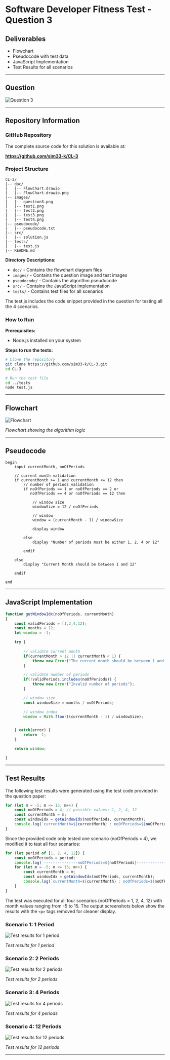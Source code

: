 # Software Developer Fitness Test - Question 3

## Deliverables

- Flowchart
- Pseudocode with test data
- JavaScript Implementation
- Test Results for all scenarios

---

## Question

![Question 3](images/question3.png)

---

## Repository Information

### GitHub Repository

The complete source code for this solution is available at:

**https://github.com/sim33-k/CL-3**

### Project Structure

```
CL-3/
|-- doc/
|   |-- FlowChart.drawio
|   |-- FlowChart.drawio.png
|-- images/
|   |-- question3.png
|   |-- test1.png
|   |-- test2.png
|   |-- test3.png
|   |-- test4.png
|-- pseudocode/
|   |-- pseudocode.txt
|-- src/
|   |-- solution.js
|-- tests/
|   |-- test.js
|-- README.md
```

**Directory Descriptions:**

- `doc/` - Contains the flowchart diagram files
- `images/` - Contains the question image and test images
- `pseudocode/` - Contains the algorithm pseudocode
- `src/` - Contains the JavaScript implementation
- `tests/` - Contains test files for all scenarios

The test.js includes the code snippet provided in the question for testing all the 4 scenarios.

### How to Run

**Prerequisites:**
- Node.js installed on your system

**Steps to run the tests:**

```bash
# Clone the repository
git clone https://github.com/sim33-k/CL-3.git
cd CL-3

# Run the test file
cd ../tests
node test.js
```

---

## Flowchart

![Flowchart](FlowChart.drawio.png)

*Flowchart showing the algorithm logic*

---

## Pseudocode

```
begin
    input currentMonth, noOfPeriods

    // current month validation
    if currentMonth >= 1 and currentMonth <= 12 then
        // number of periods validation
        if noOfPeriods == 1 or noOfPeriods == 2 or 
           noOfPeriods == 4 or noOfPeriods == 12 then

            // window size
            windowSize = 12 / noOfPeriods

            // window
            window = (currentMonth - 1) / windowSize

            display window
        
        else
            display "Number of periods must be either 1, 2, 4 or 12"
            
        endif
        
    else 
        display "Current Month should be between 1 and 12"

    endif

end
```

---

## JavaScript Implementation

```javascript
function getWindowIdx(noOfPeriods, currentMonth)
{
    const validPeriods = [1,2,4,12];
    const months = 12;
    let window = -1;

    try {
        
        // validate current month
        if(currentMonth > 12 || currentMonth < 1) {
            throw new Error("The current month should be between 1 and 12");
        }

        // validate number of periods
        if(!validPeriods.includes(noOfPeriods)) {
            throw new Error("Invalid number of periods");
        }

        // window size
        const windowSize = months / noOfPeriods;

        // window index
        window = Math.floor((currentMonth - 1) / windowSize);


    } catch(error) {
        return -1;
    }

    return window;

}
```

---

## Test Results

The following test results were generated using the test code provided in the question paper:

```javascript
for (let m = -5; m <= 15; m++) {
    const noOfPeriods = 4; // possible values: 1, 2, 4, 12
    const currentMonth = m;
    const windowIdx = getWindowIdx(noOfPeriods, currentMonth);
    console.log(`currentMonth=${currentMonth} : noOfPeriods=${noOfPeriods} : window=${windowIdx}`);
}
```

Since the provided code only tested one scenario (noOfPeriods = 4), we modified it to test all four scenarios:

```javascript
for (let period of [1, 2, 4, 12]) {
    const noOfPeriods = period;
    console.log(`---------------noOfPeriods=${noOfPeriods}---------------`);
    for (let m = -5; m <= 15; m++) {
        const currentMonth = m;
        const windowIdx = getWindowIdx(noOfPeriods, currentMonth);
        console.log(`currentMonth=${currentMonth} : noOfPeriods=${noOfPeriods} : window=${windowIdx}`);
    }
}
```

The test was executed for all four scenarios (noOfPeriods = 1, 2, 4, 12) with month values ranging from -5 to 15. The output screenshots below show the results with the `<p>` tags removed for cleaner display.

### Scenario 1: 1 Period

![Test results for 1 period](images/test1.png)

*Test results for 1 period*

### Scenario 2: 2 Periods

![Test results for 2 periods](images/test2.png)

*Test results for 2 periods*

### Scenario 3: 4 Periods

![Test results for 4 periods](images/test3.png)

*Test results for 4 periods*

### Scenario 4: 12 Periods

![Test results for 12 periods](images/test4.png)

*Test results for 12 periods*

---

